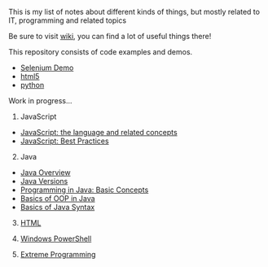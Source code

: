 This is my list of notes about different kinds of things, but mostly related to IT, programming and related topics

Be sure to visit [wiki](https://github.com/m-a-ge/notes/wiki), you can find a lot of useful things there!

This repository consists of code examples and demos.

* [Selenium Demo](./selenium-demo)
* [html5](./html5)
* [python](./python)

Work in progress...

1. JavaScript
 - [JavaScript: the language and related concepts][3]
 - [JavaScript: Best Practices][2]

2. Java
 - [Java Overview][4]
 - [Java Versions][6]
 - [Programming in Java: Basic Concepts][5]
 - [Basics of OOP in Java][7]
 - [Basics of Java Syntax][8]

3. [HTML][1]

4. [Windows PowerShell][2]

5. [Extreme Programming][9]

[1]: html.md

[2]: PowerShell.md

[2]: javaScript-best-practices.md
[3]: JavaScript.md

[4]: ./java/java-overview.md (Java Overview)
[5]: ./java/java-programming-basic-concepts.md
[6]: ./java/java-versions.md
[7]: ./java/java-oop-basics.md
[8]: ./java/java-syntax-basics.md

[9]: extreme-programming.md
